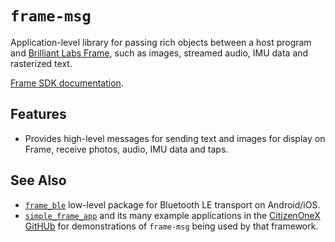 # `frame-msg`

Application-level library for passing rich objects between a host program and [Brilliant Labs Frame](https://brilliant.xyz/), such as images, streamed audio, IMU data and rasterized text.

[Frame SDK documentation](https://docs.brilliant.xyz/frame/frame-sdk/).

## Features

* Provides high-level messages for sending text and images for display on Frame, receive photos, audio, IMU data and taps.

## See Also

* [`frame_ble`](https://pub.dev/packages/frame_ble) low-level package for Bluetooth LE transport on Android/iOS.
* [`simple_frame_app`](https://pub.dev/packages/simple_frame_app) and its many example applications in the [CitizenOneX GitHUb](https://github.com/CitizenOneX?tab=repositories) for demonstrations of `frame-msg` being used by that framework.
